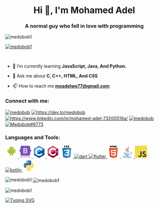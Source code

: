<h1 align="center">Hi 👋, I'm Mohamed Adel</h1>
<h3 align="center">A normal guy who fell in love with programming</h3>

<p align="left"> <img src="https://komarev.com/ghpvc/?username=medobob1&label=Profile%20views&color=0e75b6&style=flat" alt="medobob1" /> </p>

<p align="left"> <a href="https://github.com/ryo-ma/github-profile-trophy"><img src="https://github-profile-trophy.vercel.app/?username=medobob1" alt="medobob1" /></a> </p>

<p align="left"> <a href="https://twitter.com/" target="blank"><img src="https://img.shields.io/twitter/follow/?logo=twitter&style=for-the-badge" alt="" /></a> </p>

- 🌱 I’m currently learning **JavaScript, Java, And Python.**

- 💬 Ask me about **C, C++, HTML, And CSS**

- 📫 How to reach me **moadelwo77@gmail.com**

<h3 align="left">Connect with me:</h3>
<p align="left">
<a href="https://codepen.io/medobob" target="blank"><img align="center" src="https://raw.githubusercontent.com/rahuldkjain/github-profile-readme-generator/master/src/images/icons/Social/codepen.svg" alt="medobob" height="30" width="40" /></a>
<a href="https://dev.to/https://dev.to/medobob" target="blank"><img align="center" src="https://raw.githubusercontent.com/rahuldkjain/github-profile-readme-generator/master/src/images/icons/Social/devto.svg" alt="https://dev.to/medobob" height="30" width="40" /></a>
<a href="https://linkedin.com/in/https://www.linkedin.com/in/mohamed-adel-73200519a/" target="blank"><img align="center" src="https://raw.githubusercontent.com/rahuldkjain/github-profile-readme-generator/master/src/images/icons/Social/linked-in-alt.svg" alt="https://www.linkedin.com/in/mohamed-adel-73200519a/" height="30" width="40" /></a>
<a href="https://codeforces.com/profile/medobob" target="blank"><img align="center" src="https://raw.githubusercontent.com/rahuldkjain/github-profile-readme-generator/master/src/images/icons/Social/codeforces.svg" alt="medobob" height="30" width="40" /></a>
<a href="https://discord.gg/Medobob#6773" target="blank"><img align="center" src="https://raw.githubusercontent.com/rahuldkjain/github-profile-readme-generator/master/src/images/icons/Social/discord.svg" alt="Medobob#6773" height="30" width="40" /></a>
</p>

<h3 align="left">Languages and Tools:</h3>
<p align="left"> <a href="https://developer.android.com" target="_blank" rel="noreferrer"> <img src="https://raw.githubusercontent.com/devicons/devicon/master/icons/android/android-original-wordmark.svg" alt="android" width="40" height="40"/> </a> <a href="https://getbootstrap.com" target="_blank" rel="noreferrer"> <img src="https://raw.githubusercontent.com/devicons/devicon/master/icons/bootstrap/bootstrap-plain-wordmark.svg" alt="bootstrap" width="40" height="40"/> </a> <a href="https://www.cprogramming.com/" target="_blank" rel="noreferrer"> <img src="https://raw.githubusercontent.com/devicons/devicon/master/icons/c/c-original.svg" alt="c" width="40" height="40"/> </a> <a href="https://www.w3schools.com/cpp/" target="_blank" rel="noreferrer"> <img src="https://raw.githubusercontent.com/devicons/devicon/master/icons/cplusplus/cplusplus-original.svg" alt="cplusplus" width="40" height="40"/> </a> <a href="https://www.w3schools.com/css/" target="_blank" rel="noreferrer"> <img src="https://raw.githubusercontent.com/devicons/devicon/master/icons/css3/css3-original-wordmark.svg" alt="css3" width="40" height="40"/> </a> <a href="https://dart.dev" target="_blank" rel="noreferrer"> <img src="https://www.vectorlogo.zone/logos/dartlang/dartlang-icon.svg" alt="dart" width="40" height="40"/> </a> <a href="https://flutter.dev" target="_blank" rel="noreferrer"> <img src="https://www.vectorlogo.zone/logos/flutterio/flutterio-icon.svg" alt="flutter" width="40" height="40"/> </a> <a href="https://www.w3.org/html/" target="_blank" rel="noreferrer"> <img src="https://raw.githubusercontent.com/devicons/devicon/master/icons/html5/html5-original-wordmark.svg" alt="html5" width="40" height="40"/> </a> <a href="https://www.java.com" target="_blank" rel="noreferrer"> <img src="https://raw.githubusercontent.com/devicons/devicon/master/icons/java/java-original.svg" alt="java" width="40" height="40"/> </a> <a href="https://developer.mozilla.org/en-US/docs/Web/JavaScript" target="_blank" rel="noreferrer"> <img src="https://raw.githubusercontent.com/devicons/devicon/master/icons/javascript/javascript-original.svg" alt="javascript" width="40" height="40"/> </a> <a href="https://kotlinlang.org" target="_blank" rel="noreferrer"> <img src="https://www.vectorlogo.zone/logos/kotlinlang/kotlinlang-icon.svg" alt="kotlin" width="40" height="40"/> </a> <a href="https://www.python.org" target="_blank" rel="noreferrer"> <img src="https://raw.githubusercontent.com/devicons/devicon/master/icons/python/python-original.svg" alt="python" width="40" height="40"/> </a> </p>

<p><img align="left" src="https://github-readme-stats.vercel.app/api/top-langs?username=medobob1&show_icons=true&locale=en&layout=compact" alt="medobob1" /></p>

<p>&nbsp;<img align="center" src="https://github-readme-stats.vercel.app/api?username=medobob1&show_icons=true&locale=en" alt="medobob1" /></p>

<p><img align="center" src="https://github-readme-streak-stats.herokuapp.com/?user=medobob1&" alt="medobob1" /></p>

[![Typing SVG](https://readme-typing-svg.herokuapp.com?duration=4000&color=676DF7&lines=Hello+my+name+is+Mohamed+Adel;I'm+in+love+with+programming;I+started+programming+3+years+ago;I+have+experience+in+mant+programming+languages;Such+as+C%2C+C%2B%2B%2C+JavaScript%2C+Java;But+I+mostly+experienced+in+C%2B%2B;This+is+Mohamed+Adel+from+the+outer+space)](https://git.io/typing-svg)
